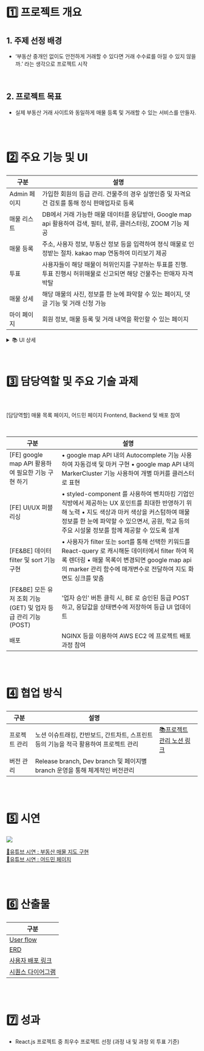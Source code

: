
# 1️⃣ 프로젝트 개요

## 1. 주제 선정 배경
- ‘부동산 중개인 없이도 안전하게 거래할 수 있다면 거래 수수료를 아낄 수 있지 않을까.’ 라는 생각으로 프로젝트 시작

<br>

## 2. 프로젝트 목표
- 실제 부동산 거래 사이트와 동일하게 매물 등록 및 거래할 수 있는 서비스를 만들자.


<br>
<br>
  
# 2️⃣ 주요 기능 및 UI

| 구분        | 설명                                                                          |
| --------- | --------------------------------------------------------------------------- |
| Admin 페이지 | 가입한 회원의 등급 관리. 건물주의 경우 실명인증 및 자격요건 검토를 통해 정식 판매업자로 등록                       |
| 매물 리스트    | DB에서 거래 가능한 매물 데이터를 응답받아, Google map api 활용하여 검색, 필터, 분류, 클러스터링, ZOOM 기능 제공 |
| 매물 등록     | 주소, 사용자 정보, 부동산 정보 등을 입력하여 졍식 매물로 인정받는 절차. kakao map 연동하여 미리보기 제공           |
| 투표        | 사용자들이 해당 매물이 허위인지를 구분하는 투표를 진행. 투표 진행시 허위매물로 신고되면 해당 건물주는 판매자 자격 박탈         |
| 매물 상세     | 해당 매물의 사진, 정보를 한 눈에 파악할 수 있는 페이지, 댓글 기능 및 거래 신청 가능                          |
| 마이 페이지    | 회원 정보, 매물 등록 및 거래 내역을 확인할 수 있는 페이지                                          |

<details>
  <summary> 📚 UI 상세  </summary>

![](https://i.imgur.com/QJN1Izk.jpeg)

![](https://i.imgur.com/xkdz0CU.jpeg)

![](https://i.imgur.com/Atwx05n.jpeg)

![](https://i.imgur.com/kEnLeil.jpeg)

![](https://i.imgur.com/ANLmePa.jpeg)


</details>

 
<br>
<br>

# 3️⃣ 담당역할 및 주요 기술 과제 

<br>

[담당역할] 매물 목록 페이지, 어드민 페이지 Frontend, Backend 및 배포 참여

<br>

| 구분                                           | 설명                                                                                                                                                     |
| -------------------------------------------- | ------------------------------------------------------------------------------------------------------------------------------------------------------ |
| [FE] google map API 활용하여 필요한 기능 구현 하기        | • google map API 내의 Autocomplete 기능 사용하여 자동검색 및 마커 구현 • google map API 내의 MarkerCluster 기능 사용하여 개별 마커를 클러스터로 표현<br>                                    |
| [FE] UI/UX 퍼블리싱                              | • styled-component 를 사용하여 벤치마킹 기업인 직방에서 제공하는 UX 포인트를 최대한 반영하기 위해 노력 • 지도 색상과 마커 색상을 커스텀하여 매물 정보를 한 눈에 파악할 수 있으면서, 공원, 학교 등의 주요 시설물 정보를 함께 제공할 수 있도록 설계 |
| [FE&BE] 데이터 filter 및 sort 기능 구현              | • 사용자가 filter 또는 sort를 통해 선택한 키워드를 React-query 로 캐시해둔 데이터에서 filter 하여 목록 렌더링 • 매물 목록이 변경되면 google map api 의 marker 관리 함수에 매개변수로 전달하여 지도 화면도 싱크를 맞춤     |
| [FE&BE] 모든 유저 조회 기능(GET) 및 업자 등급 관리 기능(POST) | '업자 승인' 버튼 클릭 시, BE 로 승인된 등급 POST 하고, 응답값을 상태변수에 저장하여 등급 UI 업데이트                                                                                       |
| 배포                                           | NGINX 등을 이용하여 AWS EC2 에 프로젝트 배포 과정 참여                                                                                                                  |

  <br>
  <br>
  

# 4️⃣ 협업 방식

| 구분      | 설명                                                        |                                                                           |
| ------- | --------------------------------------------------------- | ------------------------------------------------------------------------- |
| 프로젝트 관리 | 노션 이슈트래킹, 칸반보드, 간트차트, 스프린트 등의 기능을 적극 활용하여 프로젝트 관리         | [📚프로젝트 관리 노션 링크](https://www.notion.so/f47d6e32be124db197669425b771856d) |
| 버전 관리   | Release branch, Dev branch 및 페이지별 branch 운영을 통해 체계적인 버전관리 |                                                                           |


<br>
<br>


# 5️⃣ 시연

![](https://i.imgur.com/WRUAS5u.jpeg)

[🔗유튜브 시연 : 부동산 매물 지도 구현 ](https://www.youtube.com/watch?v=g36ussMKr9A&embeds_referring_euri=https%3A%2F%2Fwww.notion.so%2F&feature=emb_imp_woyt)
<br>
[🔗유튜브 시연 : 어드민 페이지 ](https://youtu.be/kpwI7VR-E9s?si=VLxWNllTEPPC9kaR)
  
<br>
<br>

# 6️⃣ 산출물


| 구분                                                                                                   |
| ------------------------------------------------------------------------------------------------------ |
| [User flow](https://tropical-trouser-a8d.notion.site/FlowChart-7f0ff05047f747789935f47fb82a8e9b?pvs=4) |
| [ERD](https://tropical-trouser-a8d.notion.site/ERD-672996733e4f4c25af31ee5e15998ef6?pvs=4)             |
| [사용자 배포 링크](http://ec2-3-37-244-154.ap-northeast-2.compute.amazonaws.com/)                      |
| [시퀀스 다이어그램](https://dbdiagram.io/d/6541ab467d8bbd64653cf50b)                                   |

<br>
<br>


# 7️⃣ 성과

- React.js 프로젝트 중 최우수 프로젝트 선정 (과정 내 및 과정 외 투표 기준)
